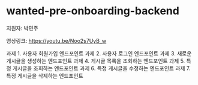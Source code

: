 # wanted-pre-onboarding-backend
지원자: 박민주

영상링크: https://youtu.be/Noo2s7UyB_w



과제 1. 사용자 회원가입 엔드포인트
과제 2. 사용자 로그인 엔드포인트
과제 3. 새로운 게시글을 생성하는 엔드포인트
과제 4. 게시글 목록을 조회하는 엔드포인트
과제 5. 특정 게시글을 조회하는 엔드포인트
과제 6. 특정 게시글을 수정하는 엔드포인트
과제 7. 특정 게시글을 삭제하는 엔드포인트
